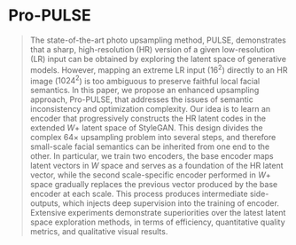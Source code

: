 # Pro-PULSE
>The state-of-the-art photo upsampling method, PULSE, demonstrates that a sharp, high-resolution (HR) version of a given low-resolution (LR) input can be obtained by exploring the latent space of generative models. However, mapping an extreme LR input ($16^2$) directly to an HR image ($1024^2$) is too ambiguous to preserve faithful local facial semantics. In this paper, we propose an enhanced upsampling approach, Pro-PULSE, that addresses the issues of semantic inconsistency and optimization complexity. Our idea is to learn an encoder that progressively constructs the HR latent codes in the extended $W+$ latent space of StyleGAN. This design divides the complex 64$\times$ upsampling problem into several steps, and therefore small-scale facial semantics can be inherited from one end to the other. In particular, we train two encoders, the base encoder maps latent vectors in $W$ space and serves as a foundation of the HR latent vector, while the second scale-specific encoder performed in $W+$ space gradually replaces the previous vector produced by the base encoder at each scale. This process produces intermediate side-outputs, which injects deep supervision into the training of encoder. Extensive experiments demonstrate superiorities over the latest latent space exploration methods, in terms of efficiency, quantitative quality metrics, and qualitative visual results.
